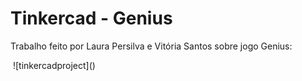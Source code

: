 # Tinkercad - Genius

Trabalho feito por Laura Persilva e Vitória Santos sobre jogo Genius:

<img scr="https://github.com/laurapersilva/Tinkercad/assets/161455932/c5742a7d-84bf-40b3-adf4-2f6a50f02753"/>
![tinkercadproject]()
